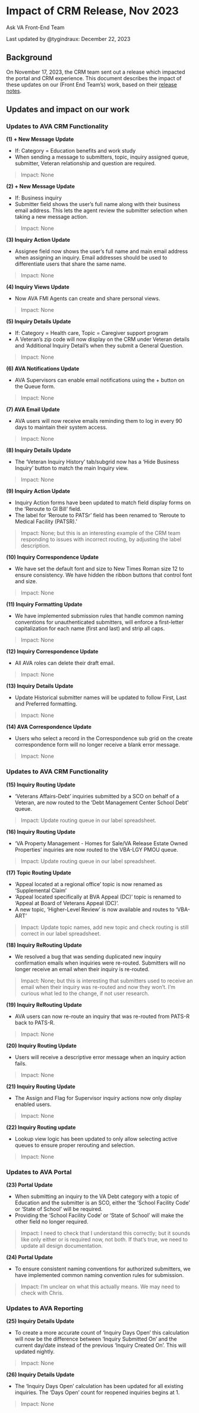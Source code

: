 # Impact of CRM Release, Nov 2023

Ask VA Front-End Team

Last updated by @tygindraux: December 22, 2023

## Background

On November 17, 2023, the CRM team sent out a release which impacted the portal and CRM experience. This document describes the impact of these updates on our (Front End Team’s) work, based on their [release notes](https://drive.google.com/file/d/1c0ov_mWZyUSwq65wBAusaFFVlPk51Xk4/view?usp=drive_link).

## Updates and impact on our work

### Updates to AVA CRM Functionality
**(1) + New Message Update**
- If: Category = Education benefits and work study
- When sending a message to submitters, topic, inquiry assigned queue, submitter, Veteran relationship and question are required.
> Impact: None

**(2) + New Message Update**
- If: Business inquiry
- Submitter field shows the user’s full name along with their business email address. This lets the agent review the submitter selection when taking a new message action.
> Impact: None

**(3) Inquiry Action Update**
- Assignee field now shows the user’s full name and main email address when assigning an inquiry. Email addresses should be used to differentiate users that share the same name.
> Impact: None

**(4) Inquiry Views Update**
- Now AVA FMI Agents can create and share personal views.
> Impact: None

**(5) Inquiry Details Update**
- If: Category = Health care, Topic = Caregiver support program
- A Veteran’s zip code will now display on the CRM under Veteran details and ‘Additional Inquiry Detail’s when they submit a General Question.
> Impact: None

**(6) AVA Notifications Update**
- AVA Supervisors can enable email notifications using the + button on the Queue form.
> Impact: None

**(7) AVA Email Update**
- AVA users will now receive emails reminding them to log in every 90 days to maintain their system access.
> Impact: None

**(8) Inquiry Details Update**
- The ‘Veteran Inquiry History’ tab/subgrid now has a ‘Hide Business Inquiry’ button to match the main Inquiry view.
> Impact: None

**(9) Inquiry Action Update**
- Inquiry Action forms have been updated to match field display forms on the ‘Reroute to GI Bill’ field.
- The label for ‘Reroute to PATSr’ field has been renamed to ‘Reroute to Medical Facility (PATSR).’
> Impact: None; but this is an interesting example of the CRM team responding to issues with incorrect routing, by adjusting the label description.

**(10) Inquiry Correspondence Update**
- We have set the default font and size to New Times Roman size 12 to ensure consistency. We have hidden the ribbon buttons that control font and size.
> Impact: None

**(11) Inquiry Formatting Update**
- We have implemented submission rules that handle common naming conventions for unauthenticated submitters, will enforce a first-letter capitalization for each name (first and last) and strip all caps.
> Impact: None

**(12) Inquiry Correspondence Update**
- All AVA roles can delete their draft email.
> Impact: None

**(13) Inquiry Details Update**
- Update Historical submitter names will be updated to follow First, Last and Preferred formatting.
> Impact: None

**(14) AVA Correspondence Update**
- Users who select a record in the Correspondence sub grid on the create correspondence form will no longer receive a blank error message.
> Impact: None

### Updates to AVA CRM Functionality
**(15) Inquiry Routing Update**
- ‘Veterans Affairs-Debt’ inquiries submitted by a SCO on behalf of a Veteran, are now routed to the ‘Debt Management Center School Debt’ queue.
> Impact: Update routing queue in our label spreadsheet.

**(16) Inquiry Routing Update**
- ‘VA Property Management - Homes for Sale/VA Release Estate Owned Properties’ inquiries are now routed to the VBA-LGY PMOU queue.
> Impact: Update routing queue in our label spreadsheet.

**(17) Topic Routing Update**
- ‘Appeal located at a regional office’ topic is now renamed as ‘Supplemental Claim’
- ‘Appeal located specifically at BVA Appeal (DC)’ topic is renamed to ‘Appeal at Board of Veterans Appeal (DC)’.
- A new topic, ‘Higher-Level Review’ is now available and routes to ‘VBA-ART’
> Impact: Update topic names, add new topic and check routing is still correct in our label spreadsheet.

**(18) Inquiry ReRouting Update**
- We resolved a bug that was sending duplicated new inquiry confirmation emails when inquiries were re-routed. Submitters will no longer receive an email when their inquiry is re-routed.
> Impact: None; but this is interesting that submitters used to receive an email when their inquiry was re-routed and now they won’t. I’m curious what led to the change, if not user research.

**(19) Inquiry ReRouting Update**
- AVA users can now re-route an inquiry that was re-routed from PATS-R back to PATS-R.
> Impact: None

**(20) Inquiry Routing Update**
- Users will receive a descriptive error message when an inquiry action fails.
> Impact: None

**(21) Inquiry Routing Update**
- The Assign and Flag for Supervisor inquiry actions now only display enabled users.
> Impact: None

**(22) Inquiry Routing update**
- Lookup view logic has been updated to only allow selecting active queues to ensure proper rerouting and selection.
> Impact: None

### Updates to AVA Portal
**(23) Portal Update**
- When submitting an inquiry to the VA Debt category with a topic of Education and the submitter is an SCO, either the ‘School Facility Code’ or ‘State of School’ will be required.
- Providing the ‘School Facility Code’ or ‘State of School’ will make the other field no longer required.
> Impact: I need to check that I understand this correctly; but it sounds like only either or is required now, not both. If that’s true, we need to update all design documentation.

**(24) Portal Update**
- To ensure consistent naming conventions for authorized submitters, we have implemented common naming convention rules for submission.
> Impact: I’m unclear on what this actually means. We may need to check with Chris.

### Updates to AVA Reporting
**(25) Inquiry Details Update**
- To create a more accurate count of ‘Inquiry Days Open’ this calculation will now be the difference between ‘Inquiry Submitted On’ and the current day/date instead of the previous ‘Inquiry Created On’. This will updated nightly.
> Impact: None

**(26) Inquiry Details Update**
- The ‘Inquiry Days Open’ calculation has been updated for all existing inquiries. The ‘Days Open’ count for reopened inquiries begins at 1.
> Impact: None
